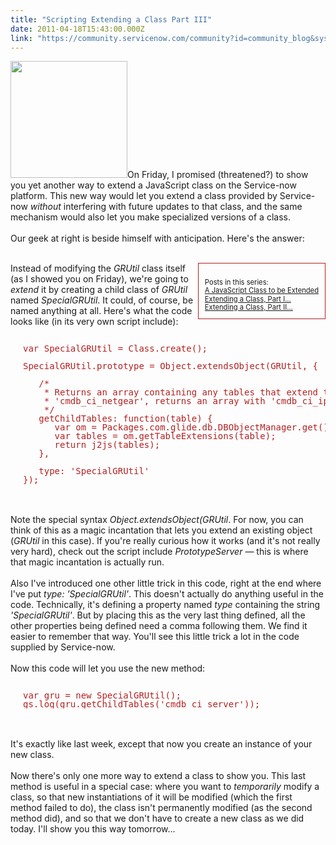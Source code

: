 ```yaml
---
title: "Scripting Extending a Class Part III"
date: 2011-04-18T15:43:00.000Z
link: "https://community.servicenow.com/community?id=community_blog&sys_id=08bc2a25dbd0dbc01dcaf3231f961925"
---
```

<p><img  alt="" class="jive-image" src="8fb70986db1413043eb27a9e0f9619fb.iix" style="width: auto; height: 187px;" />On Friday, I promised (threatened?) to show you yet another way to extend a JavaScript class on the Service-now platform. This new way would let you extend a class provided by Service-now <i>without</i> interfering with future updates to that class, and the same mechanism would also let you make specialized versions of a class.<br /><br />Our geek at right is beside himself with anticipation. Here's the answer:<br /><!--break--><br /><div style="clear:right;float:right;border:1px solid FireBrick;"><p style="margin:10px;font-size:80%;line-height:120%"><br />Posts in this series:<br /><a title="lightlyLoony/blog/2011/4/13/2067" href="/community?id=community_blog&sys_id=0a3daae5dbd0dbc01dcaf3231f9619b4">A JavaScript Class to be Extended</a><br /><a title="lightlyLoony/blog/2011/4/14/2068" href="/community?id=community_blog&sys_id=7e7ce2e1dbd0dbc01dcaf3231f961916">Extending a Class, Part I...</a><br /><a title="lightlyLoony/blog/2011/4/15/2069" href="/community?id=community_blog&sys_id=fedc2a65dbd0dbc01dcaf3231f9619ad">Extending a Class, Part II...</a><br /></p></div>Instead of modifying the <i>GRUtil</i> class itself (as I showed you on Friday), we're going to <i>extend</i> it by creating a child class of <i>GRUtil</i> named <i>SpecialGRUtil</i>. It could, of course, be named anything at all. Here's what the code looks like (in its very own script include):<br /><pre style="margin-left:20px;line-height:1;color:FireBrick;"><br />var SpecialGRUtil = Class.create();<br /><br />SpecialGRUtil.prototype = Object.extendsObject(GRUtil, {<br /><br />   /*<br />    * Returns an array containing any tables that extend the given table.  For example, given<br />    * 'cmdb_ci_netgear', returns an array with 'cmdb_ci_ip_switch' and 'cmdb_ci_ip_router'.<br />    */<br />   getChildTables: function(table) {<br />      var om = Packages.com.glide.db.DBObjectManager.get();<br />      var tables = om.getTableExtensions(table);<br />      return j2js(tables);<br />   },<br /><br />   type: 'SpecialGRUtil'<br />});</pre><br /><br />Note the special syntax <i>Object.extendsObject(GRUtil</i>. For now, you can think of this as a magic incantation that lets you extend an existing object (<i>GRUtil</i> in this case). If you're really curious how it works (and it's not really very hard), check out the script include <i>PrototypeServer</i> — this is where that magic incantation is actually run.<br /><br />Also I've introduced one other little trick in this code, right at the end where I've put <i>type: 'SpecialGRUtil'</i>. This doesn't actually do anything useful in the code. Technically, it's defining a property named <i>type</i> containing the string <i>'SpecialGRUtil'</i>. But by placing this as the very last thing defined, all the other properties being defined need a comma following them. We find it easier to remember that way. You'll see this little trick a lot in the code supplied by Service-now.<br /><br />Now this code will let you use the new method:<br /><pre style="margin-left:20px;line-height:1;color:FireBrick;"><br />var gru = new SpecialGRUtil();<br />gs.log(gru.getChildTables('cmdb_ci_server'));</pre><br /><br />It's exactly like last week, except that now you create an instance of your new class.<br /><br />Now there's only one more way to extend a class to show you. This last method is useful in a special case: where you want to <i>temporarily</i> modify a class, so that new instantiations of it will be modified (which the first method failed to do), the class isn't permanently modified (as the second method did), and so that we don't have to create a new class as we did today. I'll show you this way tomorrow...</p>